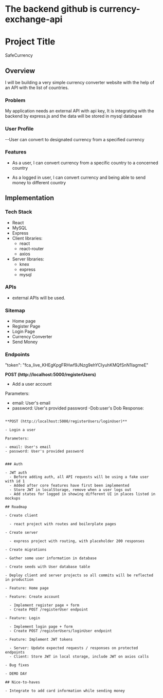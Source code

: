 # The backend github is currency-exchange-api

# Project Title

SafeCurrency

## Overview

I will be building a very simple currency converter website with the help of an API with the list of countries.

### Problem

My application needs an external API with api key, It is integrating with the backend by express.js and the data will be stored in mysql database

### User Profile

--User can convert to designated currency from a specified currency

### Features

- As a user, I can convert currency from a specific country to a concerned country

- As a logged in user, I can convert currency and being able to send money to different country

## Implementation

### Tech Stack

- React
- MySQL
- Express
- Client libraries:
  - react
  - react-router
  - axios
- Server libraries:
  - knex
  - express
  - mysql

### APIs

- external APIs will be used.

### Sitemap

- Home page
- Register Page
- Login Page
- Currency Converter
- Send Money

### Endpoints


"token": "fca_live_KHEgKpgFRHwf9JNzg9ehYCIyuhKMQfSnN1IagmeE"


**POST (http://localhost:5000/registerUsers)**

- Add a user account

Parameters:

- email: User's email
- password: User's provided password
  -Dob:user's Dob
  Response:

```

**POST (http://localhost:5000/registerUsers/loginUser)**

- Login a user

Parameters:

- email: User's email
- password: User's provided password


### Auth

- JWT auth
  - Before adding auth, all API requests will be using a fake user with id 1
  - Added after core features have first been implemented
  - Store JWT in localStorage, remove when a user logs out
  - Add states for logged in showing different UI in places listed in mockups

## Roadmap

- Create client

  - react project with routes and boilerplate pages

- Create server

  - express project with routing, with placeholder 200 responses

- Create migrations

- Gather some user information in database

- Create seeds with User database table

- Deploy client and server projects so all commits will be reflected in production

- Feature: Home page

- Feature: Create account

  - Implement register page + form
  - Create POST /registerUser endpoint

- Feature: Login

  - Implement login page + form
  - Create POST /registerUsers/loginUser endpoint

- Feature: Implement JWT tokens

  - Server: Update expected requests / responses on protected endpoints
  - Client: Store JWT in local storage, include JWT on axios calls

- Bug fixes

- DEMO DAY

## Nice-to-haves

- Integrate to add card information while sending money
